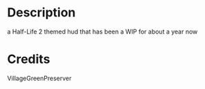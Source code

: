 # Description
a Half-Life 2 themed hud that has been a WIP for about a year now

# Credits
VillageGreenPreserver

